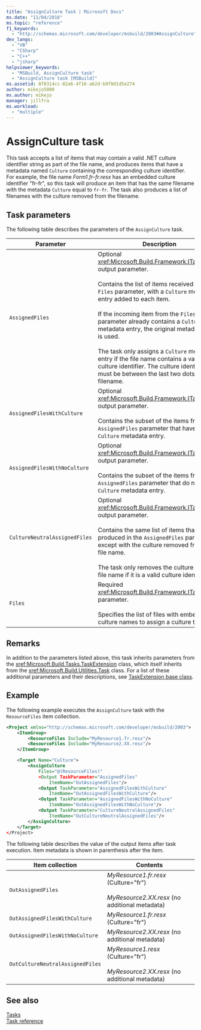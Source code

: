 ```yaml
---
title: "AssignCulture Task | Microsoft Docs"
ms.date: "11/04/2016"
ms.topic: "reference"
f1_keywords:
  - "http://schemas.microsoft.com/developer/msbuild/2003#AssignCulture"
dev_langs:
  - "VB"
  - "CSharp"
  - "C++"
  - "jsharp"
helpviewer_keywords:
  - "MSBuild, AssignCulture task"
  - "AssignCulture task [MSBuild]"
ms.assetid: 8f8314cc-82a6-4f16-a62d-b9f0d1d5e274
author: mikejo5000
ms.author: mikejo
manager: jillfra
ms.workload:
  - "multiple"
---
```

# AssignCulture task
This task accepts a list of items that may contain a valid .NET culture identifier string as part of the file name, and produces items that have a metadata named `Culture` containing the corresponding culture identifier. For example, the file name *Form1.fr-fr.resx* has an embedded culture identifier "fr-fr", so this task will produce an item that has the same filename with the metadata `Culture` equal to `fr-fr`. The task also produces a list of filenames with the culture removed from the filename.

## Task parameters
The following table describes the parameters of the `AssignCulture` task.

|Parameter|Description|
|---------------|-----------------|
|`AssignedFiles`|Optional <xref:Microsoft.Build.Framework.ITaskItem>`[]` output parameter.<br /><br /> Contains the list of items received in the `Files` parameter, with a `Culture` metadata entry added to each item.<br /><br /> If the incoming item from the `Files` parameter already contains a `Culture` metadata entry, the original metadata entry is used.<br /><br /> The task only assigns a `Culture` metadata entry if the file name contains a valid culture identifier. The culture identifier must be between the last two dots in the filename.|
|`AssignedFilesWithCulture`|Optional <xref:Microsoft.Build.Framework.ITaskItem>`[]` output parameter.<br /><br /> Contains the subset of the items from the `AssignedFiles` parameter that have a `Culture` metadata entry.|
|`AssignedFilesWithNoCulture`|Optional <xref:Microsoft.Build.Framework.ITaskItem>`[]` output parameter.<br /><br /> Contains the subset of the items from the `AssignedFiles` parameter that do not have a `Culture` metadata entry.|
|`CultureNeutralAssignedFiles`|Optional <xref:Microsoft.Build.Framework.ITaskItem>`[]` output parameter.<br /><br /> Contains the same list of items that is produced in the `AssignedFiles` parameter, except with the culture removed from the file name.<br /><br /> The task only removes the culture from the file name if it is a valid culture identifier.|
|`Files`|Required <xref:Microsoft.Build.Framework.ITaskItem>`[]` parameter.<br /><br /> Specifies the list of files with embedded culture names to assign a culture to.|

## Remarks
In addition to the parameters listed above, this task inherits parameters from the <xref:Microsoft.Build.Tasks.TaskExtension> class, which itself inherits from the <xref:Microsoft.Build.Utilities.Task> class. For a list of these additional parameters and their descriptions, see [TaskExtension base class](../msbuild/taskextension-base-class.md).

## Example
 The following example executes the `AssignCulture` task with the `ResourceFiles` item collection.

```xml
<Project xmlns="http://schemas.microsoft.com/developer/msbuild/2003">
    <ItemGroup>
        <ResourceFiles Include="MyResource1.fr.resx"/>
        <ResourceFiles Include="MyResource2.XX.resx"/>
    </ItemGroup>

    <Target Name="Culture">
        <AssignCulture
            Files="@(ResourceFiles)"
            <Output TaskParameter="AssignedFiles"
                ItemName="OutAssignedFiles"/>
            <Output TaskParameter="AssignedFilesWithCulture"
                ItemName="OutAssignedFilesWithCulture"/>
            <Output TaskParameter="AssignedFilesWithNoCulture"
                ItemName="OutAssignedFilesWithNoCulture"/>
            <Output TaskParameter="CultureNeutralAssignedFiles"
                ItemName="OutCultureNeutralAssignedFiles"/>
        </AssignCulture>
    </Target>
</Project>
```

The following table describes the value of the output items after task execution. Item metadata is shown in parenthesis after the item.

|Item collection|Contents|
|---------------------|--------------|
|`OutAssignedFiles`|*MyResource1.fr.resx* (Culture="fr")<br /><br /> *MyResource2.XX.resx* (no additional metadata)|
|`OutAssignedFilesWithCulture`|*MyResource1.fr.resx* (Culture="fr")|
|`OutAssignedFilesWithNoCulture`|*MyResource2.XX.resx* (no additional metadata)|
|`OutCultureNeutralAssignedFiles`|*MyResource1.resx* (Culture="fr")<br /><br /> *MyResource2.XX.resx* (no additional metadata)|

## See also
[Tasks](../msbuild/msbuild-tasks.md)  
[Task reference](../msbuild/msbuild-task-reference.md)
